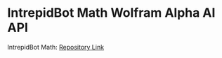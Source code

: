 # IntrepidBot Math Wolfram Alpha AI API

IntrepidBot Math: [Repository Link](https://github.com/intrepidbird/intrepidbot)
